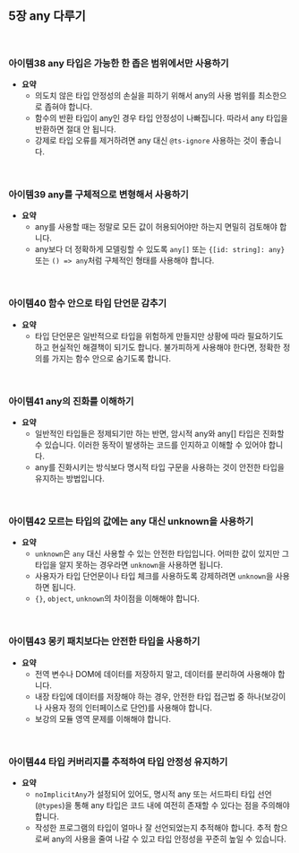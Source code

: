 ## 5장 any 다루기

<br>

### 아이템38 any 타입은 가능한 한 좁은 범위에서만 사용하기

- **요약**
  - 의도치 않은 타입 안정성의 손실을 피하기 위해서 any의 사용 범위를 최소한으로 좁혀야 합니다.
  - 함수의 반환 타입이 any인 경우 타입 안정성이 나빠집니다. 따라서 any 타입을 반환하면 절대 안 됩니다.
  - 강제로 타입 오류를 제거하려면 any 대신 `@ts-ignore` 사용하는 것이 좋습니다.

<br>

### 아이템39 any를 구체적으로 변형해서 사용하기

- **요약**
  - any를 사용할 때는 정말로 모든 값이 허용되어야만 하는지 면밀히 검토해야 합니다.
  - any보다 더 정확하게 모델링할 수 있도록 `any[]` 또는 `{[id: string]: any}` 또는 `() => any`처럼 구체적인 형태를 사용해야 합니다.

<br>

### 아이템40 함수 안으로 타입 단언문 감추기

- **요약**
  - 타입 단언문은 일반적으로 타입을 위험하게 만들지만 상황에 따라 필요하기도 하고 현실적인 해결책이 되기도 합니다. 불가피하게 사용해야 한다면, 정확한 정의를 가지는 함수 안으로 숨기도록 합니다.

<br>

### 아이템41 any의 진화를 이해하기

- **요약**
  - 일반적인 타입들은 정제되기만 하는 반면, 암시적 any와 any[] 타입은 진화할 수 있습니다. 이러한 동작이 발생하는 코드를 인지하고 이해할 수 있어야 합니다.
  - any를 진화시키는 방식보다 명시적 타입 구문을 사용하는 것이 안전한 타입을 유지하는 방법입니다.

<br>

### 아이템42 모르는 타입의 값에는 any 대신 unknown을 사용하기

- **요약**
  - `unknown`은 `any` 대신 사용할 수 있는 안전한 타입입니다. 어떠한 값이 있지만 그 타입을 알지 못하는 경우라면 `unknown`을 사용하면 됩니다.
  - 사용자가 타입 단언문이나 타입 체크를 사용하도록 강제하려면 `unknown`을 사용하면 됩니다.
  - `{}`, `object`, `unknown`의 차이점을 이해해야 합니다.

<br>

### 아이템43 몽키 패치보다는 안전한 타입을 사용하기

- **요약**
  - 전역 변수나 DOM에 데이터를 저장하지 말고, 데이터를 분리하여 사용해야 합니다.
  - 내장 타입에 데이터를 저장해야 하는 경우, 안전한 타입 접근법 중 하나(보강이나 사용자 정의 인터페이스로 단언)를 사용해야 합니다.
  - 보강의 모듈 영역 문제를 이해해야 합니다.

<br>

### 아이템44 타입 커버리지를 추적하여 타입 안정성 유지하기

- **요약**
  - `noImplicitAny`가 설정되어 있어도, 명시적 any 또는 서드파티 타입 선언(`@types`)을 통해 any 타입은 코드 내에 여전히 존재할 수 있다는 점을 주의해야 합니다.
  - 작성한 프로그램의 타입이 얼마나 잘 선언되었는지 추적해야 합니다. 추적 함으로써 any의 사용을 줄여 나갈 수 있고 타입 안정성을 꾸준히 높일 수 있습니다.
